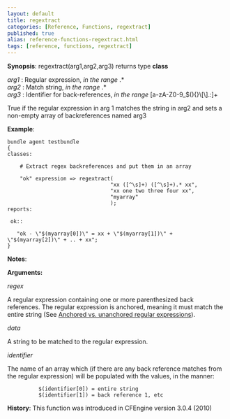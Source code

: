 ```yaml
---
layout: default
title: regextract
categories: [Reference, Functions, regextract]
published: true
alias: reference-functions-regextract.html
tags: [reference, functions, regextract]
---
```




**Synopsis**: regextract(arg1,arg2,arg3) returns type **class**

  
 *arg1* : Regular expression, *in the range* .\*   
 *arg2* : Match string, *in the range* .\*   
 *arg3* : Identifier for back-references, *in the range*
[a-zA-Z0-9\_\$(){}\\[\\].:]+   

True if the regular expression in arg 1 matches the string in arg2 and
sets a non-empty array of backreferences named arg3

**Example**:  
   

```cf3
bundle agent testbundle
{
classes:

    # Extract regex backreferences and put them in an array

    "ok" expression => regextract(
                                 "xx ([^\s]+) ([^\s]+).* xx",
                                 "xx one two three four xx",
                                 "myarray"
                                 );
reports:

 ok::

   "ok - \"$(myarray[0])\" = xx + \"$(myarray[1])\" + \"$(myarray[2])\" + .. + xx";
}

```

**Notes**:  
   

**Arguments:**

*regex*

A regular expression containing one or more parenthesized back
references. The regular expression is anchored, meaning it must match
the entire string (See [Anchored vs. unanchored regular
expressions](#Anchored-vs_002e-unanchored-regular-expressions)).   

*data*

A string to be matched to the regular expression.   

*identifier*

The name of an array which (if there are any back reference matches from
the regular expression) will be populated with the values, in the
manner:

```cf3
          $(identifier[0]) = entire string
          $(identifier[1]) = back reference 1, etc
```

**History**: This function was introduced in CFEngine version 3.0.4
(2010)
